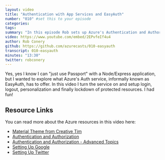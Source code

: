 ```yaml
---
layout: video
title: "Authentication with App Services and EasyAuth"
number: "010" #set this to your episode
categories:
tags:
summary: "In this episode Rob sets up Azure's Authentication and Authorization service, otherwise known as EasyAuth, using an Express application, Google, and Twitter. Don't want to use an auth service or library? This is for you."
video: https://www.youtube.com/embed/2EPvfeIf4u4
author: Rob Conery
github: https://github.com/azurecasts/010-easyauth
transcript: 010-easyauth
minutes: "13:30"
twitter: robconery
---
```


Yes, yes I know I can "just use Passport" with a Node/Express application, but I wanted to explore what Azure's Auth service, informally known as EasyAuth, has to offer. In this video I turn the service on and setup login, logout, personalization and finally lockdown of protected resources. I had fun!

## Resource Links

You can read more about the Azure resources in this video here:

 - [Material Theme from Creative Tim](https://www.creative-tim.com/product/material-kit)
 - [Authentication and Authorization](https://docs.microsoft.com/en-us/azure/app-service/overview-authentication-authorization?WT.mc_id=azurecasts-website-robcon)
 - [Authentication and Authorization - Advanced Topics](https://docs.microsoft.com/en-us/azure/app-service/app-service-authentication-how-to?WT.mc_id=azurecasts-website-robcon)
 - [Setting Up Google](https://docs.microsoft.com/en-us/azure/app-service/configure-authentication-provider-google?WT.mc_id=azurecasts-website-robcon)
 - [Setting Up Twitter](https://docs.microsoft.com/en-us/azure/app-service/configure-authentication-provider-twitter?WT.mc_id=azurecasts-website-robcon)

